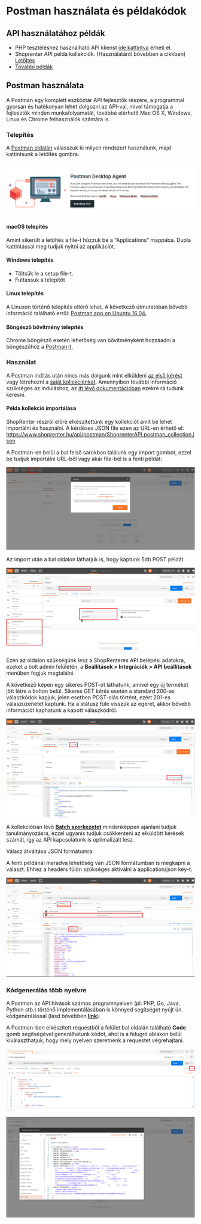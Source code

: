 # Postman használata és példakódok

## API használatához példák

- PHP teszteléshez használható API klienst [ide kattintva](https://github.com/Shoprenter/api-client) érheti el.
- Shoprenter API példa kollekciók. (Használatáról bővebben a cikkben) [Letöltés](https://www.shoprenter.hu/api/postman/ShoprenterAPI.postman_collection.json)
- [További példák](../api-examples/01_0_product_special.md)

## Postman használata

A Postman egy komplett eszköztár API fejlesztők részére, a programmal gyorsan és hatékonyan lehet dolgozni az API-val, mivel támogatja a fejlesztők minden munkafolyamatát, továbbá elérhető Mac OS X, Windows, Linux és Chrome felhasználók számára is.

### Telepítés

A [Postman oldalán](https://www.postman.com/downloads/) válasszuk ki milyen rendszert használunk, majd kattintsunk a letöltés gombra.

![postman client download](./images/postman_client_download.png)

#### macOS telepítés

Amint sikerült a letöltés a file-t húzzuk be a “Applications” mappába. Dupla kattintással meg tudjuk nyitni az applikációt.

#### Windows telepítés

- Töltsük le a setup file-t.
- Futtassuk a telepítőt

#### Linux telepítés

A Linuxon történő telepítés eltérő lehet. A következő útmutatóban bővebb információ található erről: [Postman app on Ubuntu 16.04.](https://www.bluematador.com/blog/postman-how-to-install-on-ubuntu-1604?utm_source=hootsuite&utm_medium=twitter&utm_campaign=)

#### Böngésző bővítmény telepítés

Chrome böngésző esetén lehetőség van bővítményként hozzáadni a böngészőhöz a [Postman-t.](https://chrome.google.com/webstore/search/Postman?hl=hu)

### Használat

A Postman indítás után nincs más dolgunk mint elküldeni 
[az első kérést](https://learning.postman.com/docs/getting-started/sending-the-first-request/)
vagy létrehozni a [saját kollekciónkat](https://learning.postman.com/docs/getting-started/creating-the-first-collection/).
Amennyiben további információ szükséges az induláshoz, az 
[itt lévő dokumentációban](https://learning.postman.com/docs/getting-started/introduction/) ezekre rá tudunk keresni.


#### Példa kollekció importálása

ShopRenter részről előre elkészítettünk egy kollekciót amit be lehet importálni és használni. A kérdéses JSON file ezen az URL-en érhető el: https://www.shoprenter.hu/api/postman/ShoprenterAPI.postman_collection.json

A Postman-en belül a bal felső sarokban találunk egy import gombot, ezzel be tudjuk importálni URL-ből vagy akár file-ból is a fenti példát:

![postman_collection_import](./images/postman_collection_import.png)

Az import után a bal oldalon láthatjuk is, hogy kaptunk 5db POST példát.

![postman_post](./images/postman_post.png)

Ezen az oldalon szükségünk lesz a ShopRenteres API belépési adatokra, ezeket a bolt admin felületén,
a **Beállítások > Integrációk > API beállítások** menüben fogjuk megtalálni.

A következő képen egy sikeres POST-ot láthatunk, amivel egy új terméket jött létre a bolton belül. Sikeres GET kérés esetén a standard 200-as válaszkódok kapjuk, jelen esetben POST-olás történt, ezért 201-es válaszüzenetet kaptunk. Ha a státusz fülé visszük az egeret, akkor bővebb információt kaphatunk a kapott válaszkódról.

![postman_success_post](./images/postman_success_post.png)

A kollekcióban lévő [**Batch szerkezetet**](./04_batch.md)
mindenképpen ajánlani tudjuk tanulmányozásra, ezzel ugyanis tudjuk csökkenteni az elküldött kérések számát, így az API kapcsolatunk is optimalizált lesz.
 
Válasz átváltása JSON formátumra

A fenti példánál maradva lehetőség van JSON formátumban is megkapni a választ. Ehhez a headers fülön szükséges aktiválni a application/json key-t.

![postman_json_response](./images/postman_json_response.png) 

### Kódgenerálás több nyelvre

A Postman az API hívások számos programnyelven (pl: PHP, Go, Java, Python stb.) történő implementálásában is könnyed segítséget nyújt 
ún. kódgenerálással (lásd bővebben [**link**](https://learning.postman.com/docs/sending-requests/generate-code-snippets/)). 

A Postman-ben elkészített requestből a felület bal oldalán található **Code** gomb segítségével generálhatunk kódot,
ahol is a felugró ablakon belül kiválaszthatjuk, hogy mely nyelven szeretnénk a requestet végrehajtani. 


![postman_code_generate](./images/postman_code_generate.png)

![postman_code_generate](./images/postman_code_generate_php.png)

